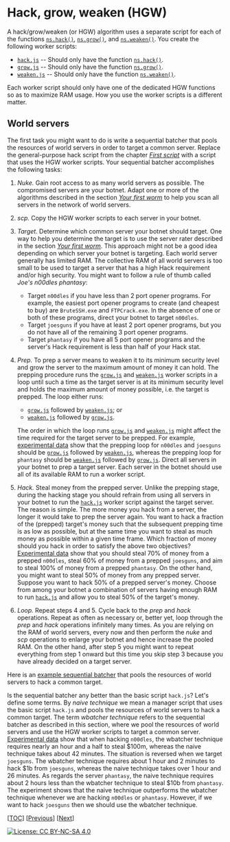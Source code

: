 # Hack, grow, weaken (HGW)

A hack/grow/weaken (or HGW) algorithm uses a separate script for each of the
functions
[`ns.hack()`](https://github.com/bitburner-official/bitburner-src/blob/dev/markdown/bitburner.ns.hack.md),
[`ns.grow()`](https://github.com/bitburner-official/bitburner-src/blob/dev/markdown/bitburner.ns.grow.md),
and
[`ns.weaken()`](https://github.com/bitburner-official/bitburner-src/blob/dev/markdown/bitburner.ns.weaken.md).
You create the following worker scripts:

<!-- prettier-ignore -->
- [`hack.js`](script/hgw/hack.js) -- Should only have the function
  [`ns.hack()`](https://github.com/bitburner-official/bitburner-src/blob/dev/markdown/bitburner.ns.hack.md).
- [`grow.js`](script/hgw/grow.js) -- Should only have the function
  [`ns.grow()`](https://github.com/bitburner-official/bitburner-src/blob/dev/markdown/bitburner.ns.grow.md).
- [`weaken.js`](script/hgw/weaken.js) -- Should only have the function
  [`ns.weaken()`](https://github.com/bitburner-official/bitburner-src/blob/dev/markdown/bitburner.ns.weaken.md).

Each worker script should only have one of the dedicated HGW functions so as to
maximize RAM usage. How you use the worker scripts is a different matter.

## World servers

The first task you might want to do is write a sequential batcher that pools the
resources of world servers in order to target a common server. Replace the
general-purpose hack script from the chapter [_First script_](script.md) with a
script that uses the HGW worker scripts. Your sequential batcher accomplishes
the following tasks:

1. _Nuke._ Gain root access to as many world servers as possible. The
   compromised servers are your botnet. Adapt one or more of the algorithms
   described in the section [_Your first worm_](reboot.md#your-first-worm) to
   help you scan all servers in the network of world servers.
1. _scp._ Copy the HGW worker scripts to each server in your botnet.
1. _Target._ Determine which common server your botnet should target. One way to
   help you determine the target is to use the server rater described in the
   section [_Your first worm_](reboot.md#your-first-worm). This approach might
   not be a good idea depending on which server your botnet is targeting. Each
   world server generally has limited RAM. The collective RAM of all world
   servers is too small to be used to target a server that has a high Hack
   requirement and/or high security. You might want to follow a rule of thumb
   called _Joe's n00dles phantasy_:
    - Target `n00dles` if you have less than 2 port opener programs. For
      example, the easiest port opener programs to create (and cheapest to buy)
      are `BruteSSH.exe` and `FTPCrack.exe`. In the absence of one or both of
      these programs, direct your botnet to target `n00dles`.
    - Target `joesguns` if you have at least 2 port opener programs, but you do
      not have all of the remaining 3 port opener programs.
    - Target `phantasy` if you have all 5 port opener programs and the server's
      Hack requirement is less than half of your Hack stat.
1. _Prep._ To prep a server means to weaken it to its minimum security level and
   grow the server to the maximum amount of money it can hold. The prepping
   procedure runs the [`grow.js`](script/hgw/grow.js) and
   [`weaken.js`](script/hgw/weaken.js) worker scripts in a loop until such a
   time as the target server is at its minimum security level and holds the
   maximum amount of money possible, i.e. the target is prepped. The loop either
   runs:

    - [`grow.js`](script/hgw/grow.js) followed by
      [`weaken.js`](script/hgw/weaken.js); or
    - [`weaken.js`](script/hgw/weaken.js) followed by
      [`grow.js`](script/hgw/grow.js).

    The order in which the loop runs [`grow.js`](script/hgw/grow.js) and
    [`weaken.js`](script/hgw/weaken.js) might affect the time required for the
    target server to be prepped. For example,
    [experimental data](../../data/hgw/README.md) show that the prepping loop
    for `n00dles` and `joesguns` should be [`grow.js`](script/hgw/grow.js)
    followed by [`weaken.js`](script/hgw/weaken.js), whereas the prepping loop
    for `phantasy` should be [`weaken.js`](script/hgw/weaken.js) followed by
    [`grow.js`](script/hgw/grow.js). Direct all servers in your botnet to prep a
    target server. Each server in the botnet should use all of its available RAM
    to run a worker script.

1. _Hack._ Steal money from the prepped server. Unlike the prepping stage,
   during the hacking stage you should refrain from using all servers in your
   botnet to run the [`hack.js`](script/hgw/hack.js) worker script against the
   target server. The reason is simple. The more money you hack from a server,
   the longer it would take to prep the server again. You want to hack a
   fraction of the (prepped) target's money such that the subsequent prepping
   time is as low as possible, but at the same time you want to steal as much
   money as possible within a given time frame. Which fraction of money should
   you hack in order to satisfy the above two objectives?
   [Experimental data](../../data/hgw/README.md) show that you should steal 70%
   of money from a prepped `n00dles`, steal 60% of money from a prepped
   `joesguns`, and aim to steal 100% of money from a prepped `phantasy`. On the
   other hand, you might want to steal 50% of money from any prepped server.
   Suppose you want to hack 50% of a prepped server's money. Choose from among
   your botnet a combination of servers having enough RAM to run
   [`hack.js`](script/hgw/hack.js) and allow you to steal 50% of the target's
   money.
1. _Loop._ Repeat steps 4 and 5. Cycle back to the _prep_ and _hack_ operations.
   Repeat as often as necessary or, better yet, loop through the _prep_ and
   _hack_ operations infinitely many times. As you are relying on the RAM of
   world servers, every now and then perform the _nuke_ and _scp_ operations to
   enlarge your botnet and hence increase the pooled RAM. On the other hand,
   after step 5 you might want to repeat everything from step 1 onward but this
   time you skip step 3 because you have already decided on a target server.

Here is an [example sequential batcher](script/hgw/world.js) that pools the
resources of world servers to hack a common target.

Is the sequential batcher any better than the basic script `hack.js`? Let's
define some terms. By _naive technique_ we mean a manager script that uses the
basic script `hack.js` and pools the resources of world servers to hack a common
target. The term _wbatcher technique_ refers to the sequential batcher as
described in this section, where we pool the resources of world servers and use
the HGW worker scripts to target a common server.
[Experimental data](../../data/hgw/world.md) show that when hacking `n00dles`,
the wbatcher technique requires nearly an hour and a half to steal $100m,
whereas the naive technique takes about 42 minutes. The situation is reversed
when we target `joesguns`. The wbatcher technique requires about 1 hour and 2
minutes to hack $1b from `joesguns`, whereas the naive technique takes over 1
hour and 26 minutes. As regards the server `phantasy`, the naive technique
requires about 2 hours less than the wbatcher technique to steal $10b from
`phantasy`. The experiment shows that the naive technique outperforms the
wbatcher technique whenever we are hacking `n00dles` or `phantasy`. However, if
we want to hack `joesguns` then we should use the wbatcher technique.

[[TOC](README.md "Table of Contents")]
[[Previous](reboot.md "After the first reboot")]
[[Next](faction.md "Faction progression")]

[![License: CC BY-NC-SA 4.0](https://img.shields.io/badge/License-CC%20BY--NC--SA%204.0-blue.svg)](http://creativecommons.org/licenses/by-nc-sa/4.0/)

